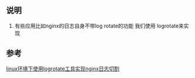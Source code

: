## 说明   
1. 有些应用比如nginx的日志自身不带log rotate的功能 我们使用 logrotate来实现  

## 参考  
[linux环境下使用logrotate工具实现nginx日志切割](https://zhuanlan.zhihu.com/p/24880144)  
